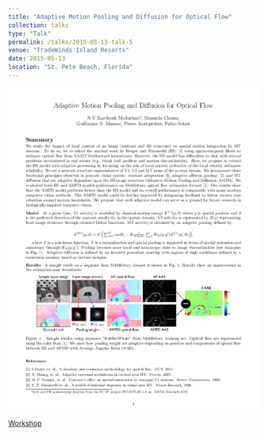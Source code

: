 ```yaml
---
title: "Adaptive Motion Pooling and Diffusion for Optical Flow"
collection: talks
type: "Talk"
permalink: /talks/2015-05-13-talk-5
venue: "TradeWinds Island Resorts"
date: 2015-05-13
location: "St. Pete Beach, Florida"
---
```


[<img src="../files/Medathati_AdaptiveMotionPooling_Modvis_2015.png" style="width:100%; zoom:9%;  float:bottom; padding: 4px"/>](../files/Medathati_AdaptiveMotionPooling_Modvis_2015.pdf)

[Workshop](https://docs.lib.purdue.edu/modvis/2015/session01/)
